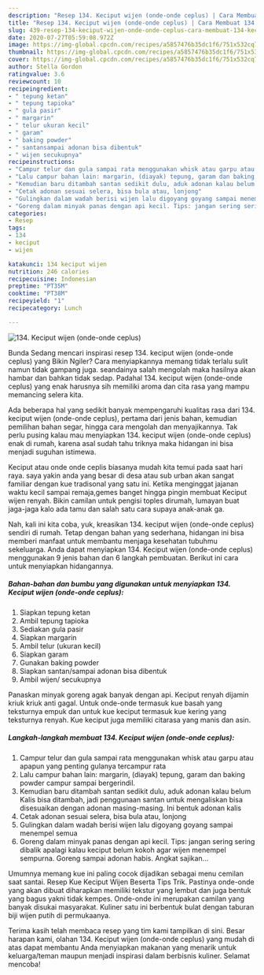 ```yaml
---
description: "Resep 134. Keciput wijen (onde-onde ceplus) | Cara Membuat 134. Keciput wijen (onde-onde ceplus) Yang Sedap"
title: "Resep 134. Keciput wijen (onde-onde ceplus) | Cara Membuat 134. Keciput wijen (onde-onde ceplus) Yang Sedap"
slug: 439-resep-134-keciput-wijen-onde-onde-ceplus-cara-membuat-134-keciput-wijen-onde-onde-ceplus-yang-sedap
date: 2020-07-27T05:59:08.972Z
image: https://img-global.cpcdn.com/recipes/a5857476b35dc1f6/751x532cq70/134-keciput-wijen-onde-onde-ceplus-foto-resep-utama.jpg
thumbnail: https://img-global.cpcdn.com/recipes/a5857476b35dc1f6/751x532cq70/134-keciput-wijen-onde-onde-ceplus-foto-resep-utama.jpg
cover: https://img-global.cpcdn.com/recipes/a5857476b35dc1f6/751x532cq70/134-keciput-wijen-onde-onde-ceplus-foto-resep-utama.jpg
author: Stella Gordon
ratingvalue: 3.6
reviewcount: 10
recipeingredient:
- " tepung ketan"
- " tepung tapioka"
- " gula pasir"
- " margarin"
- " telur ukuran kecil"
- " garam"
- " baking powder"
- " santansampai adonan bisa dibentuk"
- " wijen secukupnya"
recipeinstructions:
- "Campur telur dan gula sampai rata menggunakan whisk atau garpu atau apapun yang penting gulanya tercampur rata"
- "Lalu campur bahan lain: margarin, (diayak) tepung, garam dan baking powder campur sampai bergerindil."
- "Kemudian baru ditambah santan sedikit dulu, aduk adonan kalau belum Kalis bisa ditambah, jadi penggunaan santan untuk mengaliskan bisa disesuaikan dengan adonan masing-masing. Ini bentuk adonan kalis"
- "Cetak adonan sesuai selera, bisa bula atau, lonjong"
- "Gulingkan dalam wadah berisi wijen lalu digoyang goyang sampai menempel semua"
- "Goreng dalam minyak panas dengan api kecil. Tips: jangan sering sering dibalik apalagi kalau keciput belum kokoh agar wijen menempel sempurna. Goreng sampai adonan habis. Angkat sajikan..."
categories:
- Resep
tags:
- 134
- keciput
- wijen

katakunci: 134 keciput wijen 
nutrition: 246 calories
recipecuisine: Indonesian
preptime: "PT35M"
cooktime: "PT38M"
recipeyield: "1"
recipecategory: Lunch

---
```



![134. Keciput wijen (onde-onde ceplus)](https://img-global.cpcdn.com/recipes/a5857476b35dc1f6/751x532cq70/134-keciput-wijen-onde-onde-ceplus-foto-resep-utama.jpg)

Bunda Sedang mencari inspirasi resep 134. keciput wijen (onde-onde ceplus) yang Bikin Ngiler? Cara menyiapkannya memang tidak terlalu sulit namun tidak gampang juga. seandainya salah mengolah maka hasilnya akan hambar dan bahkan tidak sedap. Padahal 134. keciput wijen (onde-onde ceplus) yang enak harusnya sih memiliki aroma dan cita rasa yang mampu memancing selera kita.

Ada beberapa hal yang sedikit banyak mempengaruhi kualitas rasa dari 134. keciput wijen (onde-onde ceplus), pertama dari jenis bahan, kemudian pemilihan bahan segar, hingga cara mengolah dan menyajikannya. Tak perlu pusing kalau mau menyiapkan 134. keciput wijen (onde-onde ceplus) enak di rumah, karena asal sudah tahu triknya maka hidangan ini bisa menjadi suguhan istimewa.

Keciput atau onde onde ceplis biasanya mudah kita temui pada saat hari raya. saya yakin anda yang besar di desa atau sub urban akan sangat familiar dengan kue tradisonal yang satu ini. Ketika menginggat jajanan waktu kecil sampai remaja,gemes banget hingga pingin membuat Keciput wijen renyah. Bikin camilan untuk pengisi toples dirumah, lumayan buat jaga-jaga kalo ada tamu dan salah satu cara supaya anak-anak ga.


Nah, kali ini kita coba, yuk, kreasikan 134. keciput wijen (onde-onde ceplus) sendiri di rumah. Tetap dengan bahan yang sederhana, hidangan ini bisa memberi manfaat untuk membantu menjaga kesehatan tubuhmu sekeluarga. Anda dapat menyiapkan 134. Keciput wijen (onde-onde ceplus) menggunakan 9 jenis bahan dan 6 langkah pembuatan. Berikut ini cara untuk menyiapkan hidangannya.

<!--inarticleads1-->

##### Bahan-bahan dan bumbu yang digunakan untuk menyiapkan 134. Keciput wijen (onde-onde ceplus):

1. Siapkan  tepung ketan
1. Ambil  tepung tapioka
1. Sediakan  gula pasir
1. Siapkan  margarin
1. Ambil  telur (ukuran kecil)
1. Siapkan  garam
1. Gunakan  baking powder
1. Siapkan  santan/sampai adonan bisa dibentuk
1. Ambil  wijen/ secukupnya


Panaskan minyak goreng agak banyak dengan api. Keciput renyah dijamin kriuk kriuk anti gagal. Untuk onde-onde termasuk kue basah yang teksturnya empuk dan untuk kue keciput termasuk kue kering yang teksturnya renyah. Kue keciput juga memiliki citarasa yang manis dan asin. 

<!--inarticleads2-->

##### Langkah-langkah membuat 134. Keciput wijen (onde-onde ceplus):

1. Campur telur dan gula sampai rata menggunakan whisk atau garpu atau apapun yang penting gulanya tercampur rata
1. Lalu campur bahan lain: margarin, (diayak) tepung, garam dan baking powder campur sampai bergerindil.
1. Kemudian baru ditambah santan sedikit dulu, aduk adonan kalau belum Kalis bisa ditambah, jadi penggunaan santan untuk mengaliskan bisa disesuaikan dengan adonan masing-masing. Ini bentuk adonan kalis
1. Cetak adonan sesuai selera, bisa bula atau, lonjong
1. Gulingkan dalam wadah berisi wijen lalu digoyang goyang sampai menempel semua
1. Goreng dalam minyak panas dengan api kecil. Tips: jangan sering sering dibalik apalagi kalau keciput belum kokoh agar wijen menempel sempurna. Goreng sampai adonan habis. Angkat sajikan...


Umumnya memang kue ini paling cocok dijadikan sebagai menu cemilan saat santai. Resep Kue Keciput Wijen Beserta Tips Trik. Pastinya onde-onde yang akan dibuat diharapkan memiliki tekstur yang lembut dan juga bentuk yang bagus yakni tidak kempes. Onde-onde ini merupakan camilan yang banyak disukai masyarakat. Kuliner satu ini berbentuk bulat dengan taburan biji wijen putih di permukaanya. 

Terima kasih telah membaca resep yang tim kami tampilkan di sini. Besar harapan kami, olahan 134. Keciput wijen (onde-onde ceplus) yang mudah di atas dapat membantu Anda menyiapkan makanan yang menarik untuk keluarga/teman maupun menjadi inspirasi dalam berbisnis kuliner. Selamat mencoba!
